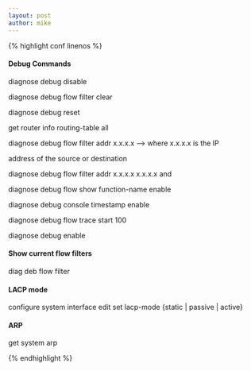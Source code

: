 ```yaml
---
layout: post
author: mike
---
```


{% highlight conf linenos %}
#### Debug Commands

diagnose debug disable

diagnose debug flow filter clear

diagnose debug reset

get router info routing-table all

diagnose debug flow filter addr x.x.x.x —> where x.x.x.x is the IP 

address of the source or destination

diagnose debug flow filter addr x.x.x.x x.x.x.x and

diagnose debug flow show function-name enable

diagnose debug console timestamp enable

diagnose debug flow trace start 100

diagnose debug enable

#### Show current flow filters

diag deb flow filter

#### LACP mode

configure system interface edit set lacp-mode {static | passive | active} 

#### ARP

get system arp

{% endhighlight %}
